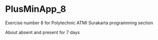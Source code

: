 # PlusMinApp_8

Exercise number 8 for Polytechnic ATMI Surakarta programming section

About absent and present for 7 days
